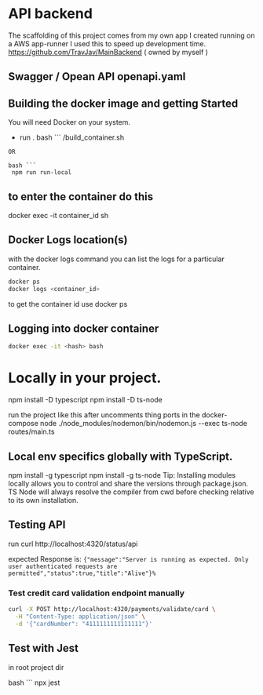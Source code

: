 # API backend

The scaffolding of this project comes from my own app I created running on a AWS app-runner
I used this to speed up development time. https://github.com/TravJav/MainBackend ( owned by myself )

## Swagger / Opean API  openapi.yaml


## Building the docker image and getting Started

You will need Docker on your system.

- run .
bash ```
/build_container.sh 
```
OR

bash ```
 npm run run-local
```

## to enter the container do this

docker exec -it container_id sh

## Docker Logs location(s)

with the docker logs command you can list the logs for a particular container.
```bash
docker ps
docker logs <container_id>
```

to get the container id use docker ps <CONTAINER ID>

## Logging into docker container
```bash
docker exec -it <hash> bash
```


# Locally in your project.
npm install -D typescript
npm install -D ts-node

run the project like this after uncomments thing ports in the docker-compose
node ./node_modules/nodemon/bin/nodemon.js --exec ts-node routes/main.ts


## Local env specifics globally with TypeScript.
npm install -g typescript
npm install -g ts-node
Tip: Installing modules locally allows you to control and share the versions through package.json. TS Node will always resolve the compiler from cwd before checking relative to its own installation.


## Testing API

run curl http://localhost:4320/status/api

expected Response is: `{"message":"Server is running as expected. Only user authenticated requests are permitted","status":true,"title":"Alive"}%`

### Test credit card validation endpoint manually
```bash
curl -X POST http://localhost:4320/payments/validate/card \
  -H "Content-Type: application/json" \
  -d '{"cardNumber": "4111111111111111"}'
  ```


 ## Test with Jest

  in root project dir

bash ```
  npx jest 
```
  
  

